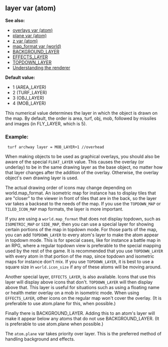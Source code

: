 ## layer var (atom)
**See also:**
*   [overlays var (atom)](/atom/var/overlays)
*   [plane var (atom)](/atom/var/plane)
*   [z var (atom)](/atom/var/z)
*   [map_format var (world)](/world/var/map_format)
*   [BACKGROUND_LAYER](/%7Bnotes%7D/BACKGROUND_LAYER)
*   [EFFECTS_LAYER](/%7Bnotes%7D/EFFECTS_LAYER)
*   [TOPDOWN_LAYER](/%7Bnotes%7D/TOPDOWN_LAYER)
*   [Understanding the renderer](/%7Bnotes%7D/renderer)
<!-- -->
**Default value:**
*   1 (AREA_LAYER)
*   2 (TURF_LAYER)
*   3 (OBJ_LAYER)
*   4 (MOB_LAYER)


This numerical value determines the layer in which the object
is drawn on the map. By default, the order is area, turf, obj, mob,
followed by missiles and images (in FLY_LAYER, which is 5).
### Example:

```
 turf archway layer = MOB_LAYER+1 //overhead 
```



When making objects to be used as graphical overlays, you
should also be aware of the special `FLOAT_LAYER` value. This causes the
overlay (or underlay) to be in the same drawing layer as the base
object, no matter how that layer changes after the addition of the
overlay. Otherwise, the overlay object\'s own drawing layer is used.


The actual drawing order of icons may change depending on
world.map_format. An isometric map for instance has to display tiles
that are \"closer\" to the viewer in front of tiles that are in the
back, so the layer var takes a backseat to the needs of the map. If you
use the `TOPDOWN_MAP` or `TILED_ICON_MAP` map formats, the layer is more
important. 

If you are using a `world.map_format` that does not
display topdown, such as `ISOMETRIC_MAP` or `SIDE_MAP`, then you can use
a special layer for showing certain portions of the map in topdown mode.
For those parts of the map, you can add `TOPDOWN_LAYER` to every atom\'s
layer to make the atom appear in topdown mode. This is for special
cases, like for instance a battle map in an RPG, where a regular topdown
view is preferable to the special mapping used by the rest of the game.
It is recommended that you use `TOPDOWN_LAYER` with every atom in that
portion of the map, since topdown and isometric maps for instance don\'t
mix. If you use `TOPDOWN_LAYER`, it is best to use a square size in
`world.icon_size` if any of these atoms will be moving around.


Another special layer, `EFFECTS_LAYER`, is also available.
Icons that use this layer will display above icons that don\'t.
`TOPDOWN_LAYER` will then display above that. This layer is useful for
situations such as using a floating name or health meter overlay on a
mob in isometric mode. When using `EFFECTS_LAYER`, other icons on the
regular map won\'t cover the overlay. (It is preferable to use
atom.plane for this, when possible.) 

Finally there is
BACKGROUND_LAYER. Adding this to an atom\'s layer will make it appear
below any atoms that do not use BACKGROUND_LAYER. (It is preferable to
use atom.plane when possible.) 

The `atom.plane` var takes
priority over layer. This is the preferred method of handling background
and effects.